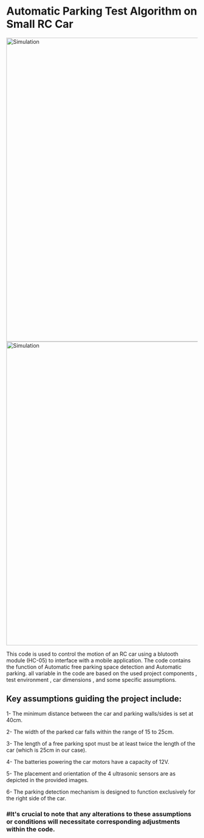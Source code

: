 # Automatic Parking Test Algorithm on Small RC Car

<img align="center" alt="Simulation" width="800" src="https://github.com/Ahmedalaalotfy/GP_Drivers/blob/main/GP_Atmega328P_Drivers/RC_Car_Automatic_Parking/Pics/1.1.png">

<img align="center" alt="Simulation" width="800" src="https://github.com/Ahmedalaalotfy/GP_Drivers/blob/main/GP_Atmega328P_Drivers/RC_Car_Automatic_Parking/Pics/2.2.png">

This code is used to control the motion of an RC car using a blutooth module (HC-05) to interface with a mobile application.
The code contains the function of Automatic free parking space detection and Automatic parking.
all variable in the code are based on the used project components , test environment , car dimensions , and some specific assumptions.

## Key assumptions guiding the project include:

1- The minimum distance between the car and parking walls/sides is set at 40cm.

2- The width of the parked car falls within the range of 15 to 25cm.

3- The length of a free parking spot must be at least twice the length of the car (which is 25cm in our case).

4- The batteries powering the car motors have a capacity of 12V.

5- The placement and orientation of the 4 ultrasonic sensors are as depicted in the provided images.

6- The parking detection mechanism is designed to function exclusively for the right side of the car.

### #It's crucial to note that any alterations to these assumptions or conditions will necessitate corresponding adjustments within the code.
